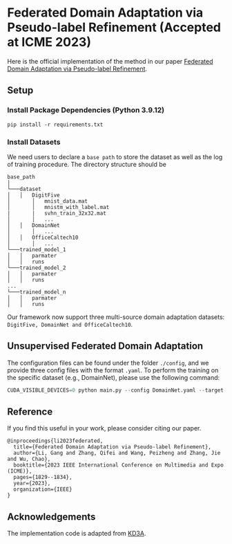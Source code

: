 # Federated Domain Adaptation via Pseudo-label Refinement (Accepted at ICME 2023)

Here is the official implementation of the method in our paper [Federated Domain Adaptation via Pseudo-label Refinement](https://doi.org/10.1109/ICME55011.2023.00314).

## Setup

### Install Package Dependencies (Python 3.9.12)

```
pip install -r requirements.txt
```

### Install Datasets

We need users to declare a `base path` to store the dataset as well as the log of training procedure. The directory structure should be
```
base_path
│       
└───dataset
│   │   DigitFive
│       │   mnist_data.mat
│       │   mnistm_with_label.mat
|       |   svhn_train_32x32.mat  
│       │   ...
│   │   DomainNet
│       │   ...
│   │   OfficeCaltech10
│       │   ...
└───trained_model_1
│   │	parmater
│   │	runs
└───trained_model_2
│   │	parmater
│   │	runs
...
└───trained_model_n
│   │	parmater
│   │	runs    
```
Our framework now support three multi-source domain adaptation datasets: ```DigitFive, DomainNet and OfficeCaltech10```.

## Unsupervised Federated Domain Adaptation

The configuration files can be found under the folder  `./config`, and we provide three config files with the format `.yaml`. To perform the training on the specific dataset (e.g., DomainNet), please use the following command:

```python
CUDA_VISIBLE_DEVICES=0 python main.py --config DomainNet.yaml --target-domain clipart -dp > log_clipart.txt
```

## Reference

If you find this useful in your work, please consider citing our paper.

```
@inproceedings{li2023federated,
  title={Federated Domain Adaptation via Pseudo-label Refinement},
  author={Li, Gang and Zhang, Qifei and Wang, Peizheng and Zhang, Jie and Wu, Chao},
  booktitle={2023 IEEE International Conference on Multimedia and Expo (ICME)},
  pages={1829--1834},
  year={2023},
  organization={IEEE}
}
```

## Acknowledgements

The implementation code is adapted from [KD3A](https://github.com/FengHZ/KD3A).
